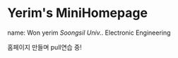# Yerim's MiniHomepage

name: Won yerim
_Soongsil Univ._\.
Electronic Engineering

홈페이지 만들며 pull연습 중!
